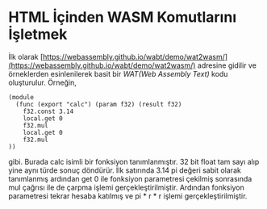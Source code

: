 # HTML İçinden WASM Komutlarını İşletmek

İlk olarak [https://webassembly.github.io/wabt/demo/wat2wasm/](https://webassembly.github.io/wabt/demo/wat2wasm/) adresine gidilir ve örneklerden esinlenilerek basit bir *WAT(Web Assembly Text)* kodu oluşturulur. Örneğin,

```wasm
(module
  (func (export "calc") (param f32) (result f32)
    f32.const 3.14    
    local.get 0    
    f32.mul
    local.get 0
    f32.mul
))
```

gibi. Burada calc isimli bir fonksiyon tanımlanmıştır. 32 bit float tam sayı alıp yine aynı türde sonuç döndürür. İlk satırında 3.14 pi değeri sabit olarak tanımlanmış ardından get 0 ile fonksiyon parametresi çekilmiş sonrasında mul çağrısı ile de çarpma işlemi gerçekleştirilmiştir. Ardından fonksiyon parametresi tekrar hesaba katılmış ve pi * r * r işlemi gerçekleştirilmiştir. 